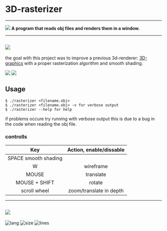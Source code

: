 # 3D-rasterizer
---

![](https://github.com/BjorneEk/rasterizer/blob/images/teapot1.png?raw=true)
**A program that reads obj files and renders them in a window.**

---
![](https://github.com/BjorneEk/rasterizer/blob/images/skull.png?raw=true)
---
the goal with this project was to improve a previous 3d-renderer: [3D-graphics](https://github.com/BjorneEk/3d-graphics) with a proper rasterization algorithm and smooth shading.

![](https://github.com/BjorneEk/rasterizer/blob/images/ship1.png?raw=true)
![](https://github.com/BjorneEk/rasterizer/blob/images/ship2.png?raw=true)
## **Usage**

```
$ ./rasterizer <filename.obj>
$ ./rasterizer <filename.obj> -v for verbose output
$ ./rasterizer --help for help
```
if problems occure try running with verbose output this is due to a bug in the code when reading the obj file.
### **controlls**

| Key              | Action, enable/dissable |
|:----------------:|:-----------------------:|
|SPACE                   smooth shading      |
|W                 |       wireframe         |
|MOUSE             |       translate         |
|MOUSE + SHIFT     |        rotate           |
| scroll wheel     | zoom/translate in depth |
---
![](https://github.com/BjorneEk/rasterizer/blob/images/teapot2.png?raw=true)
---
<img alt="lang" src="https://img.shields.io/github/languages/top/bjorneek/rasterizer"/>
<img alt="size" src="https://img.shields.io/github/repo-size/bjorneek/rasterizer"/>
<img alt="lines" src="https://img.shields.io/tokei/lines/github/bjorneek/rasterizer"/>
